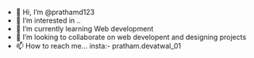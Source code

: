 - 👋 Hi, I’m @prathamd123
- 👀 I’m interested in ..
- 🌱 I’m currently learning Web development 
- 💞️ I’m looking to collaborate on web developent and designing projects
- 📫 How to reach me... insta:- pratham.devatwal_01 

<!---
prathamd123/prathamd123 is a ✨ special ✨ repository because its `README.md` (this file) appears on your GitHub profile.
You can click the Preview link to take a look at your changes.
--->
